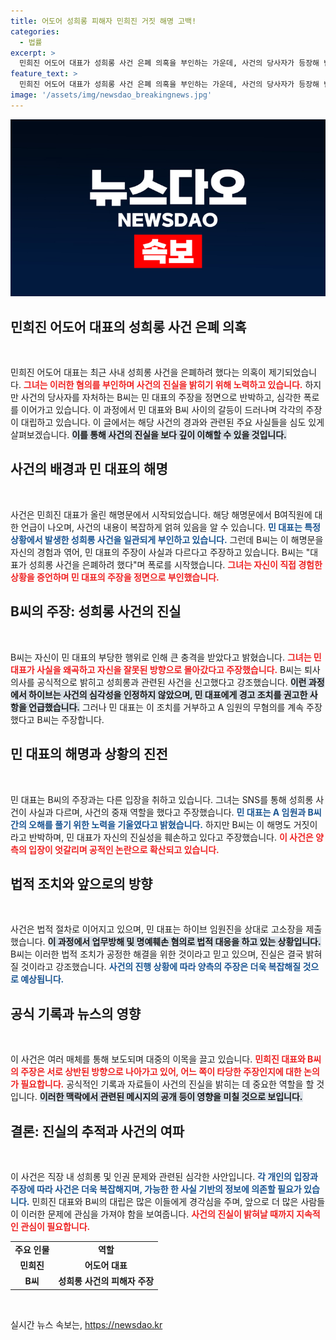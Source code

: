```yaml
---
title: 어도어 성희롱 피해자 민희진 거짓 해명 고백!
categories:
  - 법률
excerpt: >
  민희진 어도어 대표가 성희롱 사건 은폐 의혹을 부인하는 가운데, 사건의 당사자가 등장해 반박과 함께 가해자 A 임원을 감싸는 대표의 행태를 폭로했다. 과연 진실은 무엇일까?
feature_text: >
  민희진 어도어 대표가 성희롱 사건 은폐 의혹을 부인하는 가운데, 사건의 당사자가 등장해 반박과 함께 가해자 A 임원을 감싸는 대표의 행태를 폭로했다. 과연 진실은 무엇일까?
image: '/assets/img/newsdao_breakingnews.jpg'
---
```


<p><img src="/assets/img/newsdao_breakingnews.jpg" alt="ranknews 속보" /></p>

<h2 data-ke-size="size26">민희진 어도어 대표의 성희롱 사건 은폐 의혹</h2>

<p data-ke-size="size16">&nbsp;</p>

<p>민희진 어도어 대표는 최근 사내 성희롱 사건을 은폐하려 했다는 의혹이 제기되었습니다. <b><span style="color: #ee2323;">그녀는 이러한 혐의를 부인하며 사건의 진실을 밝히기 위해 노력하고 있습니다.</span></b> 하지만 사건의 당사자를 자처하는 B씨는 민 대표의 주장을 정면으로 반박하고, 심각한 폭로를 이어가고 있습니다. 이 과정에서 민 대표와 B씨 사이의 갈등이 드러나며 각각의 주장이 대립하고 있습니다. 이 글에서는 해당 사건의 경과와 관련된 주요 사실들을 심도 있게 살펴보겠습니다. <b><span style="background-color: #21538527;">이를 통해 사건의 진실을 보다 깊이 이해할 수 있을 것입니다.</span></b></p>

<h2 data-ke-size="size26">사건의 배경과 민 대표의 해명</h2>

<p data-ke-size="size16">&nbsp;</p>

<p>사건은 민희진 대표가 올린 해명문에서 시작되었습니다. 해당 해명문에서 B여직원에 대한 언급이 나오며, 사건의 내용이 복잡하게 얽혀 있음을 알 수 있습니다. <b><span style="color: #1a5490;">민 대표는 특정 상황에서 발생한 성희롱 사건을 일관되게 부인하고 있습니다.</span></b> 그런데 B씨는 이 해명문을 자신의 경험과 엮어, 민 대표의 주장이 사실과 다르다고 주장하고 있습니다. B씨는 "대표가 성희롱 사건을 은폐하려 했다"며 폭로를 시작했습니다. <b><span style="color: #ee2323;">그녀는 자신이 직접 경험한 상황을 증언하며 민 대표의 주장을 정면으로 부인했습니다.</span></b></p>

<h2 data-ke-size="size26">B씨의 주장: 성희롱 사건의 진실</h2>

<p data-ke-size="size16">&nbsp;</p>

<p>B씨는 자신이 민 대표의 부당한 행위로 인해 큰 충격을 받았다고 밝혔습니다. <b><span style="color: #ee2323;">그녀는 민 대표가 사실을 왜곡하고 자신을 잘못된 방향으로 몰아갔다고 주장했습니다.</span></b> B씨는 퇴사 의사를 공식적으로 밝히고 성희롱과 관련된 사건을 신고했다고 강조했습니다. <b><span style="background-color: #21538527;">이런 과정에서 하이브는 사건의 심각성을 인정하지 않았으며, 민 대표에게 경고 조치를 권고한 사항을 언급했습니다.</span></b> 그러나 민 대표는 이 조치를 거부하고 A 임원의 무혐의를 계속 주장했다고 B씨는 주장합니다.</p>

<h2 data-ke-size="size26">민 대표의 해명과 상황의 진전</h2>

<p data-ke-size="size16">&nbsp;</p>

<p>민 대표는 B씨의 주장과는 다른 입장을 취하고 있습니다. 그녀는 SNS를 통해 성희롱 사건이 사실과 다르며, 사건의 중재 역할을 했다고 주장했습니다. <b><span style="color: #1a5490;">민 대표는 A 임원과 B씨 간의 오해를 풀기 위한 노력을 기울였다고 밝혔습니다.</span></b> 하지만 B씨는 이 해명도 거짓이라고 반박하며, 민 대표가 자신의 진실성을 훼손하고 있다고 주장했습니다. <b><span style="color: #ee2323;">이 사건은 양측의 입장이 엇갈리며 공적인 논란으로 확산되고 있습니다.</span></b></p>

<h2 data-ke-size="size26">법적 조치와 앞으로의 방향</h2>

<p data-ke-size="size16">&nbsp;</p>

<p>사건은 법적 절차로 이어지고 있으며, 민 대표는 하이브 임원진을 상대로 고소장을 제출했습니다. <b><span style="background-color: #21538527;">이 과정에서 업무방해 및 명예훼손 혐의로 법적 대응을 하고 있는 상황입니다.</span></b> B씨는 이러한 법적 조치가 공정한 해결을 위한 것이라고 믿고 있으며, 진실은 결국 밝혀질 것이라고 강조했습니다. <b><span style="color: #1a5490;">사건의 진행 상황에 따라 양측의 주장은 더욱 복잡해질 것으로 예상됩니다.</span></b></p>

<h2 data-ke-size="size26">공식 기록과 뉴스의 영향</h2>

<p data-ke-size="size16">&nbsp;</p>

<p>이 사건은 여러 매체를 통해 보도되며 대중의 이목을 끌고 있습니다. <b><span style="color: #ee2323;">민희진 대표와 B씨의 주장은 서로 상반된 방향으로 나아가고 있어, 어느 쪽이 타당한 주장인지에 대한 논의가 필요합니다.</span></b> 공식적인 기록과 자료들이 사건의 진실을 밝히는 데 중요한 역할을 할 것입니다. <b><span style="background-color: #21538527;">이러한 맥락에서 관련된 메시지의 공개 등이 영향을 미칠 것으로 보입니다.</span></b></p>

<h2 data-ke-size="size26">결론: 진실의 추적과 사건의 여파</h2>

<p data-ke-size="size16">&nbsp;</p>

<p>이 사건은 직장 내 성희롱 및 인권 문제와 관련된 심각한 사안입니다. <b><span style="color: #1a5490;">각 개인의 입장과 주장에 따라 사건은 더욱 복잡해지며, 가능한 한 사실 기반의 정보에 의존할 필요가 있습니다.</span></b> 민희진 대표와 B씨의 대립은 많은 이들에게 경각심을 주며, 앞으로 더 많은 사람들이 이러한 문제에 관심을 가져야 함을 보여줍니다. <b><span style="color: #ee2323;">사건의 진실이 밝혀날 때까지 지속적인 관심이 필요합니다.</span></b> </p>

<table style="width: 100%;">
    <tr>
        <td style="text-align: center; height: 17px;"><b>주요 인물</b></td>
        <td style="text-align: center; height: 17px;"><b>역할</b></td>
    </tr>
    <tr>
        <td style="text-align: center; height: 17px;"><b>민희진</b></td>
        <td style="text-align: center; height: 17px;"><b>어도어 대표</b></td>
    </tr>
    <tr>
        <td style="text-align: center; height: 17px;"><b>B씨</b></td>
        <td style="text-align: center; height: 17px;"><b>성희롱 사건의 피해자 주장</b></td>
    </tr>
</table>

<p data-ke-size="size16">&nbsp;</p>
실시간 뉴스 속보는, <a href="https://newsdao.kr" rel="dofollow">https://newsdao.kr</a>


